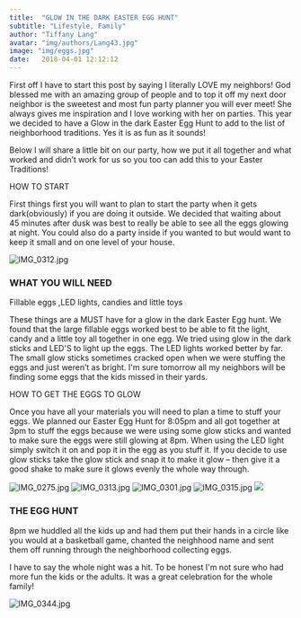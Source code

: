 ```yaml
---
title:  "GLOW IN THE DARK EASTER EGG HUNT"
subtitle: "Lifestyle, Family"
author: "Tiffany Lang"
avatar: "img/authors/Lang43.jpg"
image: "img/eggs.jpg"
date:   2018-04-01 12:12:12
---
```


First off I have to start this post by saying I literally LOVE my 
neighbors!&nbsp;God blessed me with an amazing group of people and to 
top it off my next door neighbor is the sweetest and most fun party 
planner you will ever meet! She always gives me inspiration and I love 
working with her on parties. This year we decided to have a Glow in the 
dark Easter Egg Hunt to add to the list of neighborhood traditions. Yes 
it is as fun as it sounds! &nbsp;</p><p>Below I will share a little bit 
on our party,&nbsp;how we put it all together and what worked and didn’t
 work for us so you too can add this to your Easter Traditions!</p><p>HOW TO START&nbsp;</p><p>First
 things first you will want to plan to start the party when it gets 
dark(obviously) if you are doing it outside. We decided that waiting 
about 45 minutes after dusk was best to really be able to see all the 
eggs glowing at night. You could also do a party inside if you wanted to
 but would want to keep it small and on one level of your house.

 <img src="https://static1.squarespace.com/static/5aa1ae9cfcf7fd7c93332ee5/t/5ac12877575d1f2de65c4887/1522608260519/IMG_0312.jpg" alt="IMG_0312.jpg" />

### WHAT YOU WILL NEED

Fillable eggs ,LED lights, candies and little toys</p>

These things are a MUST have for a glow in the dark Easter Egg hunt.&nbsp;We 
found that the large fillable eggs worked best to be able to fit the 
light, candy and a little toy all together in one egg. We tried using 
glow in the dark sticks and LED'S to light up the eggs. The LED lights 
worked better by far. The small glow sticks sometimes cracked open when 
we were stuffing the eggs and just weren’t as bright. I'm sure tomorrow 
all my neighbors will be finding some eggs that the kids missed in their
 yards.</p><p>HOW TO GET THE EGGS TO GLOW</p><p>Once you have all your 
materials you will need to plan a time to stuff your eggs. We planned 
our Easter Egg Hunt for 8:05pm and all got together at 3pm to stuff the 
eggs because we were using some glow sticks and wanted to make sure the 
eggs were still glowing at 8pm. When using the LED light simply switch 
it on and pop it in the egg as you stuff it. If you decide to use glow 
sticks take the glow stick and snap it to make it glow – then give it a 
good shake to make sure it glows evenly the whole way through.

<img src="https://static1.squarespace.com/static/5aa1ae9cfcf7fd7c93332ee5/t/5ac12a52352f5337a0677b07/1522608764406/IMG_0275.jpg" alt="IMG_0275.jpg" />

<img src="https://static1.squarespace.com/static/5aa1ae9cfcf7fd7c93332ee5/t/5ac12a8a2b6a28a9261f82c9/1522608806826/IMG_0313.jpg" alt="IMG_0313.jpg" />

<img src="https://static1.squarespace.com/static/5aa1ae9cfcf7fd7c93332ee5/t/5ac12abb0e2e721df02b41ca/1522608864219/IMG_0301.jpg" alt="IMG_0301.jpg" />

<img src="https://static1.squarespace.com/static/5aa1ae9cfcf7fd7c93332ee5/t/5ac12b6b2b6a28a9261fa2be/1522609017585/IMG_0315.jpg" alt="IMG_0315.jpg" />
  
<img src="https://static1.squarespace.com/static/5aa1ae9cfcf7fd7c93332ee5/t/5ac12ba6575d1f2de65cb7b1/1522609081827/IMG_0358.jpg"  />

### THE EGG HUNT

 8pm we huddled all the kids up and had them put their hands in a circle
 like you would at a basketball game,&nbsp;chanted the neighhood name 
and sent them off running through the neighborhood collecting eggs.</p><p>I
 have to say the whole night was a hit. To be honest I'm not sure who 
had more fun the kids or the adults. It was a great celebration for the 
whole family!

<img src="https://static1.squarespace.com/static/5aa1ae9cfcf7fd7c93332ee5/t/5ac12be6758d46335c1fd604/1522609168486/IMG_0344.jpg" alt="IMG_0344.jpg" />